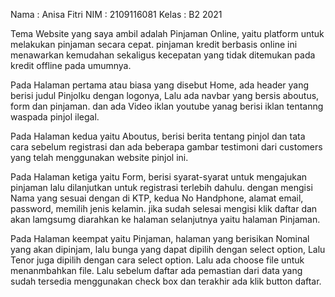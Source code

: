 Nama  : Anisa Fitri
NIM   : 2109116081
Kelas : B2 2021

Tema Website yang saya ambil adalah Pinjaman Online, yaitu platform untuk melakukan pinjaman secara cepat. pinjaman kredit berbasis online ini menawarkan kemudahan sekaligus kecepatan yang tidak ditemukan pada kredit offline pada umumnya.

Pada Halaman pertama atau biasa yang disebut Home, ada header yang berisi judul Pinjolku dengan logonya, Lalu ada navbar yang bersis aboutus, form dan pinjaman. dan ada Video iklan youtube yanag berisi iklan tentanng waspada pinjol ilegal.

Pada Halaman kedua yaitu Aboutus, berisi berita tentang pinjol dan tata cara sebelum registrasi dan ada beberapa gambar testimoni dari customers yang telah menggunakan website pinjol ini.

Pada Halaman ketiga yaitu Form, berisi syarat-syarat untuk mengajukan pinjaman lalu dilanjutkan untuk registrasi terlebih dahulu. dengan mengisi Nama yang sesuai dengan di KTP, kedua No Handphone, alamat email, password, memilih jenis kelamin. jika sudah selesai mengisi klik daftar dan akan lamgsumg diarahkan ke halaman selanjutnya yaitu halaman Pinjaman.

Pada Halaman keempat yaitu Pinjaman, halaman yang berisikan Nominal yang akan dipinjam, lalu bunga yang dapat dipilih dengan select option, Lalu Tenor juga dipilih dengan cara select option. Lalu ada choose file untuk menanmbahkan file. Lalu sebelum daftar ada pemastian dari data yang sudah tersedia menggunakan check box dan terakhir ada klik button daftar.